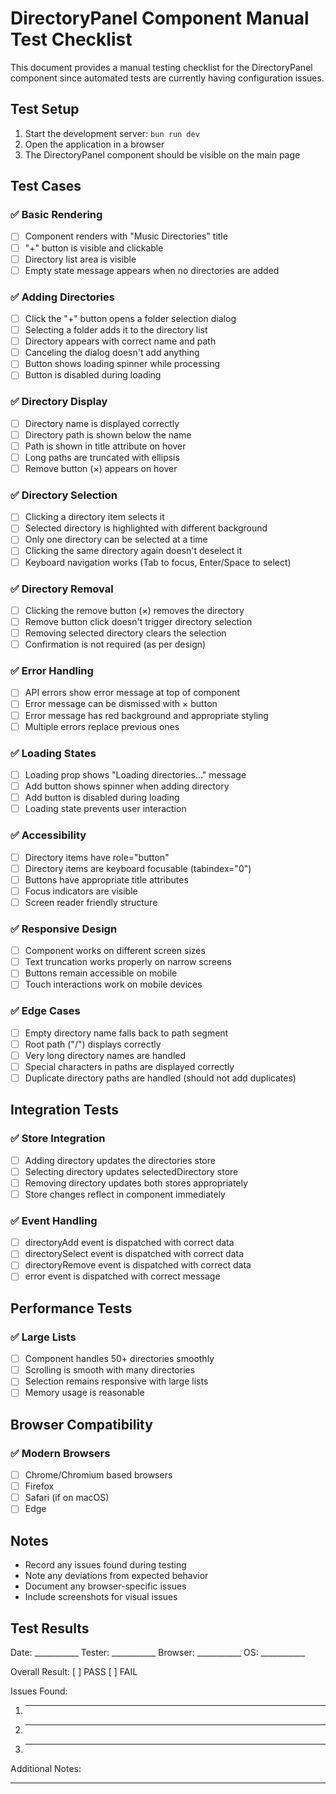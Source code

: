 # DirectoryPanel Component Manual Test Checklist

This document provides a manual testing checklist for the DirectoryPanel component since automated tests are currently having configuration issues.

## Test Setup

1. Start the development server: `bun run dev`
2. Open the application in a browser
3. The DirectoryPanel component should be visible on the main page

## Test Cases

### ✅ Basic Rendering
- [ ] Component renders with "Music Directories" title
- [ ] "+" button is visible and clickable
- [ ] Directory list area is visible
- [ ] Empty state message appears when no directories are added

### ✅ Adding Directories
- [ ] Click the "+" button opens a folder selection dialog
- [ ] Selecting a folder adds it to the directory list
- [ ] Directory appears with correct name and path
- [ ] Canceling the dialog doesn't add anything
- [ ] Button shows loading spinner while processing
- [ ] Button is disabled during loading

### ✅ Directory Display
- [ ] Directory name is displayed correctly
- [ ] Directory path is shown below the name
- [ ] Path is shown in title attribute on hover
- [ ] Long paths are truncated with ellipsis
- [ ] Remove button (×) appears on hover

### ✅ Directory Selection
- [ ] Clicking a directory item selects it
- [ ] Selected directory is highlighted with different background
- [ ] Only one directory can be selected at a time
- [ ] Clicking the same directory again doesn't deselect it
- [ ] Keyboard navigation works (Tab to focus, Enter/Space to select)

### ✅ Directory Removal
- [ ] Clicking the remove button (×) removes the directory
- [ ] Remove button click doesn't trigger directory selection
- [ ] Removing selected directory clears the selection
- [ ] Confirmation is not required (as per design)

### ✅ Error Handling
- [ ] API errors show error message at top of component
- [ ] Error message can be dismissed with × button
- [ ] Error message has red background and appropriate styling
- [ ] Multiple errors replace previous ones

### ✅ Loading States
- [ ] Loading prop shows "Loading directories..." message
- [ ] Add button shows spinner when adding directory
- [ ] Add button is disabled during loading
- [ ] Loading state prevents user interaction

### ✅ Accessibility
- [ ] Directory items have role="button"
- [ ] Directory items are keyboard focusable (tabindex="0")
- [ ] Buttons have appropriate title attributes
- [ ] Focus indicators are visible
- [ ] Screen reader friendly structure

### ✅ Responsive Design
- [ ] Component works on different screen sizes
- [ ] Text truncation works properly on narrow screens
- [ ] Buttons remain accessible on mobile
- [ ] Touch interactions work on mobile devices

### ✅ Edge Cases
- [ ] Empty directory name falls back to path segment
- [ ] Root path ("/") displays correctly
- [ ] Very long directory names are handled
- [ ] Special characters in paths are displayed correctly
- [ ] Duplicate directory paths are handled (should not add duplicates)

## Integration Tests

### ✅ Store Integration
- [ ] Adding directory updates the directories store
- [ ] Selecting directory updates selectedDirectory store
- [ ] Removing directory updates both stores appropriately
- [ ] Store changes reflect in component immediately

### ✅ Event Handling
- [ ] directoryAdd event is dispatched with correct data
- [ ] directorySelect event is dispatched with correct data
- [ ] directoryRemove event is dispatched with correct data
- [ ] error event is dispatched with correct message

## Performance Tests

### ✅ Large Lists
- [ ] Component handles 50+ directories smoothly
- [ ] Scrolling is smooth with many directories
- [ ] Selection remains responsive with large lists
- [ ] Memory usage is reasonable

## Browser Compatibility

### ✅ Modern Browsers
- [ ] Chrome/Chromium based browsers
- [ ] Firefox
- [ ] Safari (if on macOS)
- [ ] Edge

## Notes

- Record any issues found during testing
- Note any deviations from expected behavior
- Document any browser-specific issues
- Include screenshots for visual issues

## Test Results

Date: ___________
Tester: ___________
Browser: ___________
OS: ___________

Overall Result: [ ] PASS [ ] FAIL

Issues Found:
1. ___________
2. ___________
3. ___________

Additional Notes:
___________